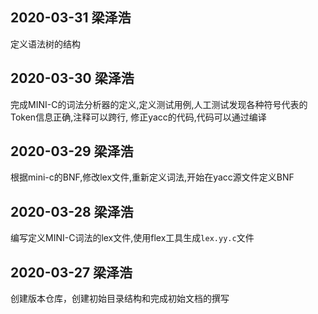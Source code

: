 ## 2020-03-31 梁泽浩
定义语法树的结构
## 2020-03-30 梁泽浩
完成MINI-C的词法分析器的定义,定义测试用例,人工测试发现各种符号代表的Token信息正确,注释可以跨行, 修正yacc的代码,代码可以通过编译
## 2020-03-29 梁泽浩
根据mini-c的BNF,修改lex文件,重新定义词法,开始在yacc源文件定义BNF
## 2020-03-28 梁泽浩
编写定义MINI-C词法的lex文件,使用flex工具生成`lex.yy.c`文件
## 2020-03-27 梁泽浩
创建版本仓库，创建初始目录结构和完成初始文档的撰写